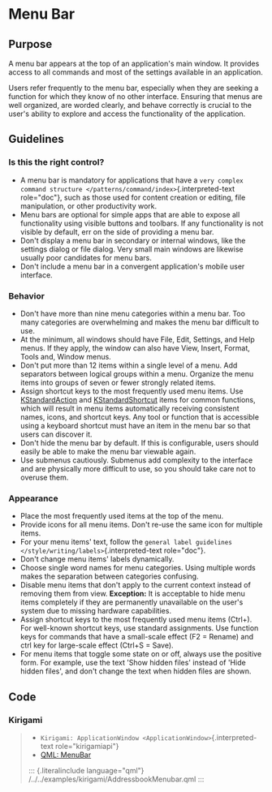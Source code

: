 Menu Bar
========

Purpose
-------

A menu bar appears at the top of an application\'s main window. It
provides access to all commands and most of the settings available in an
application.

Users refer frequently to the menu bar, especially when they are seeking
a function for which they know of no other interface. Ensuring that
menus are well organized, are worded clearly, and behave correctly is
crucial to the user's ability to explore and access the functionality of
the application.

Guidelines
----------

### Is this the right control?

-   A menu bar is mandatory for applications that have a
    `very complex command structure </patterns/command/index>`{.interpreted-text
    role="doc"}, such as those used for content creation or editing,
    file manipulation, or other productivity work.
-   Menu bars are optional for simple apps that are able to expose all
    functionality using visible buttons and toolbars. If any
    functionality is not visible by default, err on the side of
    providing a menu bar.
-   Don\'t display a menu bar in secondary or internal windows, like the
    settings dialog or file dialog. Very small main windows are likewise
    usually poor candidates for menu bars.
-   Don\'t include a menu bar in a convergent application\'s mobile user
    interface.

### Behavior

-   Don\'t have more than nine menu categories within a menu bar. Too
    many categories are overwhelming and makes the menu bar difficult to
    use.
-   At the minimum, all windows should have File, Edit, Settings, and
    Help menus. If they apply, the window can also have View, Insert,
    Format, Tools and, Window menus.
-   Don\'t put more than 12 items within a single level of a menu. Add
    separators between logical groups within a menu. Organize the menu
    items into groups of seven or fewer strongly related items.
-   Assign shortcut keys to the most frequently used menu items. Use
    [KStandardAction](https://api.kde.org/frameworks/kconfigwidgets/html/namespaceKStandardAction.html)
    and
    [KStandardShortcut](https://api.kde.org/frameworks/kconfig/html/namespaceKStandardShortcut.html)
    items for common functions, which will result in menu items
    automatically receiving consistent names, icons, and shortcut keys.
    Any tool or function that is accessible using a keyboard shortcut
    must have an item in the menu bar so that users can discover it.
-   Don\'t hide the menu bar by default. If this is configurable, users
    should easily be able to make the menu bar viewable again.
-   Use submenus cautiously. Submenus add complexity to the interface
    and are physically more difficult to use, so you should take care
    not to overuse them.

### Appearance

-   Place the most frequently used items at the top of the menu.
-   Provide icons for all menu items. Don\'t re-use the same icon for
    multiple items.
-   For your menu items\' text, follow the
    `general label guidelines </style/writing/labels>`{.interpreted-text
    role="doc"}.
-   Don\'t change menu items\' labels dynamically.
-   Choose single word names for menu categories. Using multiple words
    makes the separation between categories confusing.
-   Disable menu items that don\'t apply to the current context instead
    of removing them from view. **Exception:** It is acceptable to hide
    menu items completely if they are permanently unavailable on the
    user\'s system due to missing hardware capabilities.
-   Assign shortcut keys to the most frequently used menu items (Ctrl+).
    For well-known shortcut keys, use standard assignments. Use function
    keys for commands that have a small-scale effect (F2 = Rename) and
    ctrl key for large-scale effect (Ctrl+S = Save).
-   For menu items that toggle some state on or off, always use the
    positive form. For example, use the text \'Show hidden files\'
    instead of \'Hide hidden files\', and don\'t change the text when
    hidden files are shown.

Code
----

### Kirigami

> -   `Kirigami: ApplicationWindow <ApplicationWindow>`{.interpreted-text
>     role="kirigamiapi"}
> -   [QML:
>     MenuBar](https://doc.qt.io/qt-5/qml-qtquick-controls-menubar.html)
>
> ::: {.literalinclude language="qml"}
> /../../examples/kirigami/AddressbookMenubar.qml
> :::
